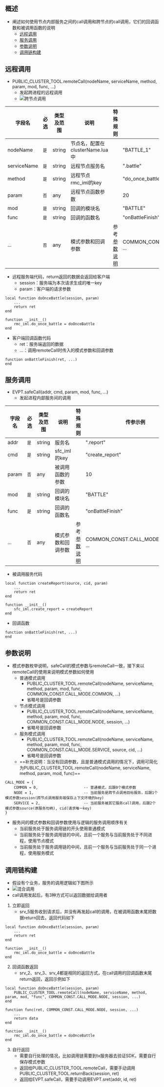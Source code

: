 ## 概述
* 阐述如何使用节点内部服务之间的call调用和跨节点的call调用，它们的回调函数和被调用函数的说明
    * [远程调用](#1)
    * [服务调用](#2)
    * [参数说明](#3)
    * [调用链构建](#4)

## <b id="1">远程调用</b>
* PUBLIC_CLUSTER_TOOL.remoteCall(nodeName, serviceName, method, param, mod, func, ...)
    * 发起跨进程的远程调用
    * ![跨节点调用](https://user-images.githubusercontent.com/50430941/133444385-15c7e09b-ca8b-4aaf-b21a-ef3a6632474d.png)

字段名|必选|类型及范围|说明|特殊规则|传参示例
---|---|---|---|---|---
nodeName|`是`|string|节点名，配置在clusterName.lua中||"BATTLE_1"
serviceName|`是`|string|远程节点服务名||".battle"
method|`是`|string|远程节点rmc_iml的key||"do_once_battle"
param|`否`|any|远程节点函数参数||20
mod|`是`|string|回调的模块名||"BATTLE"
func|`是`|string|回调的函数名||"onBattleFinish"
...|`否`|any|模式参数和回调参数|参考[参数说明](#3)|COMMON_CONST.CALL_MODE.COMMON, ...

* 远程服务端代码，return返回的数据会返回给客户端
    * session：服务端为本次请求生成的唯一key
    * param：客户端的请求参数

```
local function doOnceBattle(session, param)
    ...
    return ret
end

function __init__()
    rmc_iml.do_once_battle = doOnceBattle
end
```
* 客户端回调函数代码
    * ret：服务端返回的数据
    * ...：调用remoteCall时传入的模式参数和回调参数

```
function onBattleFinish(ret, ...)
end
```

## <b id="2">服务调用</b>
* EVPT.safeCall(addr, cmd, param, mod, func, ...)
	* 发起进程内部服务间的调用

字段名|必选|类型及范围|说明|特殊规则|传参示例
---|---|---|---|---|---
addr|`是`|string|服务名||".report"
cmd|`是`|string|sfc_iml的key||"create_report"
param|`否`|any|被调用函数的参数||10
mod|`是`|string|回调的模块名||"BATTLE"
func|`是`|string|回调的函数名||"onBattleFinish"
...|`否`|any|模式参数和回调参数|参考[参数说明](#3)|COMMON_CONST.CALL_MODE.COMMON, ...

* 被调用服务代码

```
local function createReport(source, cid, param)
    ...
    return ret
end

function __init__()
    sfc_iml.create_report = createReport
end
```
* 回调函数

```
function onBattleFinish(ret, ...)
end
```

## <b id="3">参数说明</b>
* 模式参数枚举说明，safeCall的模式参数与remoteCall一致，接下来以remoteCall的使用来说明模式参数如何使用
    * 普通模式调用
        * PUBLIC_CLUSTER_TOOL.remoteCall(nodeName, serviceName, method, param, mod, func, COMMON_CONST.CALL_MODE.COMMON, ...)
        * 省略号是回调参数
    * 节点模式调用
        * PUBLIC_CLUSTER_TOOL.remoteCall(nodeName, serviceName, method, param, mod, func, COMMON_CONST.CALL_MODE.NODE, session, ...)
        * 省略号是回调参数
    * 服务模式调用
        * PUBLIC_CLUSTER_TOOL.remoteCall(nodeName, serviceName, method, param, mod, func, COMMON_CONST.CALL_MODE.SERVICE, source, cid, ...)
        * 省略号是回调参数
    * ==补充说明：当没有回调参数，且是普通模式调用的情况下，调用可简化为PUBLIC_CLUSTER_TOOL.remoteCall(nodeName, serviceName, method, param, mod, func)==

```
CALL_MODE = {
	COMMON = 0,						-- 普通模式，后跟0个模式参数
	NODE = 1,						-- 当前服务是跨节点调用目标服务，后跟1个模式参数session(跨节点调用服务端保存上下文环境的key)
	SERVICE = 2,					-- 当前服务被其它服务call调用，后跟2个模式参数source(原服务句柄), cid(请求唯一key)
}
```
* 服务间的模式参数和回调参数使用与逻辑的服务调用顺序有关
    * 当前服务处于服务调用链的开头使用普通模式
    * 当前服务处于服务调用链的中间，且前一个服务与当前服务处于不同进程，使用节点模式
    * 当前服务处于服务调用链的中间，且前一个服务与当前服务处于同一个进程，使用服务模式

## <b id="4">调用链构建</b>
* 假设有个业务，服务的调用逻辑如下图所示
* ![混合调用](https://user-images.githubusercontent.com/50430941/133444559-5efc429f-29b2-4e3b-8732-144a5bb75852.png)
* call调用发起后，有3种方式可以返回数据给调用者
1. 立即返回
    * srv_5服务收到请求后，并没有再发起call的调用，在被调用函数末尾把数据return回去，返回代码如下

```
local function doOnceBattle(session, param)
    ...
    return ret
end

function __init__()
    rmc_iml.do_once_battle = doOnceBattle
end
```
2. 回调函数返回
    * srv_2、srv_3、srv_4都是相同的返回方式，在call调用的回调函数末尾return返回，返回示例如下

```
local function doOnceBattle(session, param)
    PUBLIC_CLUSTER_TOOL.remoteCall(nodeName, serviceName, method, param, mod, "func", COMMON_CONST.CALL_MODE.NODE, session, ...)
end

function func(ret, COMMON_CONST.CALL_MODE.NODE, session, ...)
    ...
    return data
end

function __init__()
    rmc_iml.do_once_battle = doOnceBattle
end
```
3. 自行返回
    * 需要自行处理的情况，比如调用链需要到tx服务器去验证SDK，需要自行保存模式参数
    * 返回给PUBLIC_CLUSTER_TOOL.remoteCall，需要手动调用PUBLIC_CLUSTER_TOOL.returnBack(session, ret)
    * 返回给EVPT.safeCall，需要手动调用EVPT.sret(addr, id, ret)

